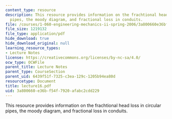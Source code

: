 ```yaml
---
content_type: resource
description: This resource provides information on the frachtional head loss in circular
  pipes, the moody diagram, and fractional loss in conduits.
file: /courses/1-060-engineering-mechanics-ii-spring-2006/3a800660e36bf54f7920afabc2cdd229_lecture16.pdf
file_size: 1219132
file_type: application/pdf
hide_download: true
hide_download_original: null
learning_resource_types:
- Lecture Notes
license: https://creativecommons.org/licenses/by-nc-sa/4.0/
ocw_type: OCWFile
parent_title: Lecture Notes
parent_type: CourseSection
parent_uid: 6439f51f-7325-c3ea-129c-1205b94ea80d
resourcetype: Document
title: lecture16.pdf
uid: 3a800660-e36b-f54f-7920-afabc2cdd229
---
```

This resource provides information on the frachtional head loss in circular pipes, the moody diagram, and fractional loss in conduits.